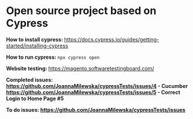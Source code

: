 # Open source project based on Cypress

<b>How to install cypress: </b>
https://docs.cypress.io/guides/getting-started/installing-cypress

<b>How to run cypress: </b>
<code>npx cypress open</code>

<b>Website testing: </b>
https://magento.softwaretestingboard.com/

<b>Completed issues: </br>
https://github.com/JoannaMilewska/cypressTests/issues/4 - Cucumber </br>
https://github.com/JoannaMilewska/cypressTests/issues/5 - Correct Login to Home Page #5 </br>


<b>To do issues: </b>
https://github.com/JoannaMilewska/cypressTests/issues
